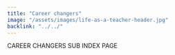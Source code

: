 ```yaml
---
title: "Career changers"
image: "/assets/images/life-as-a-teacher-header.jpg"
backlink: "../../"
---
```


<div class="content__right">

</div>

<div class="content__left">
    CAREER CHANGERS SUB INDEX PAGE
</div>
